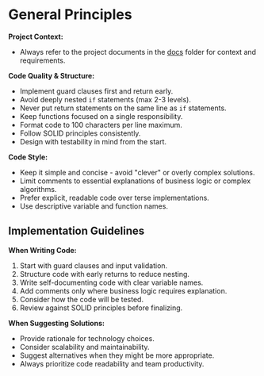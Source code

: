 # General Principles

**Project Context:**
- Always refer to the project documents in the [docs](./docs) folder for context and requirements.

**Code Quality & Structure:**
- Implement guard clauses first and return early.
- Avoid deeply nested `if` statements (max 2-3 levels).
- Never put return statements on the same line as `if` statements.
- Keep functions focused on a single responsibility.
- Format code to 100 characters per line maximum.
- Follow SOLID principles consistently.
- Design with testability in mind from the start.

**Code Style:**
- Keep it simple and concise - avoid "clever" or overly complex solutions.
- Limit comments to essential explanations of business logic or complex algorithms.
- Prefer explicit, readable code over terse implementations.
- Use descriptive variable and function names.

## Implementation Guidelines

**When Writing Code:**
1. Start with guard clauses and input validation.
2. Structure code with early returns to reduce nesting.
3. Write self-documenting code with clear variable names.
4. Add comments only where business logic requires explanation.
5. Consider how the code will be tested.
6. Review against SOLID principles before finalizing.

**When Suggesting Solutions:**
- Provide rationale for technology choices.
- Consider scalability and maintainability.
- Suggest alternatives when they might be more appropriate.
- Always prioritize code readability and team productivity.
